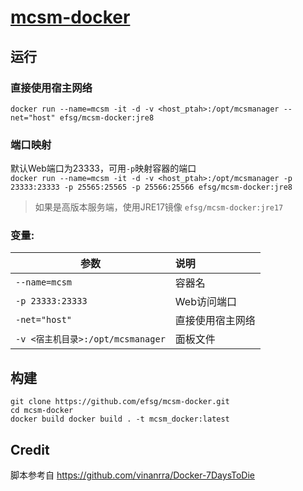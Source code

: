 # [mcsm-docker](https://github.com/Suwings/MCSManager)

## 运行  
### 直接使用宿主网络  
`docker run --name=mcsm -it -d -v <host_ptah>:/opt/mcsmanager --net="host" efsg/mcsm-docker:jre8`  
### 端口映射  
默认Web端口为23333，可用`-p`映射容器的端口  
`docker run --name=mcsm -it -d -v <host_ptah>:/opt/mcsmanager -p 23333:23333 -p 25565:25565 -p 25566:25566 efsg/mcsm-docker:jre8`  
> 如果是高版本服务端，使用JRE17镜像 `efsg/mcsm-docker:jre17`
### 变量:

|参数|说明|
|-|:-|
| `--name=mcsm` |容器名|
| `-p 23333:23333` |Web访问端口|
| `-net="host"` |直接使用宿主网络|
| `-v <宿主机目录>:/opt/mcsmanager` |面板文件|

## 构建  
```
git clone https://github.com/efsg/mcsm-docker.git
cd mcsm-docker
docker build docker build . -t mcsm_docker:latest
```

## Credit
脚本参考自 https://github.com/vinanrra/Docker-7DaysToDie
